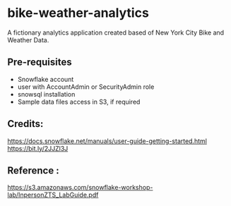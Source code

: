 # bike-weather-analytics
A fictionary analytics application created based of New York City Bike and Weather Data.

## Pre-requisites
- Snowflake account
- user with AccountAdmin or SecurityAdmin role
- snowsql installation
- Sample data files access in S3, if required


## Credits: 
https://docs.snowflake.net/manuals/user-guide-getting-started.html
https://bit.ly/2JJZl3J

## Reference : 
https://s3.amazonaws.com/snowflake-workshop-lab/InpersonZTS_LabGuide.pdf